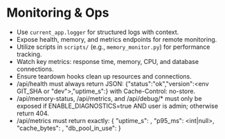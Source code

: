 # Monitoring & Ops

- Use `current_app.logger` for structured logs with context.
- Expose health, memory, and metrics endpoints for remote monitoring.
- Utilize scripts in `scripts/` (e.g., `memory_monitor.py`) for performance tracking.
- Watch key metrics: response time, memory, CPU, and database connections.
- Ensure teardown hooks clean up resources and connections.
- /api/health must always return JSON: {"status":"ok","version":<env GIT_SHA or "dev">,"uptime_s":<int>} with Cache-Control: no-store.
- /api/memory-status, /api/metrics, and /api/debug/* must only be exposed if ENABLE_DIAGNOSTICS=true AND user is admin; otherwise return 404.
- /api/metrics must return exactly:
  {
    "uptime_s": <int>,
    "p95_ms": <int|null>,
    "cache_bytes": <int>,
    "db_pool_in_use": <int>
  }